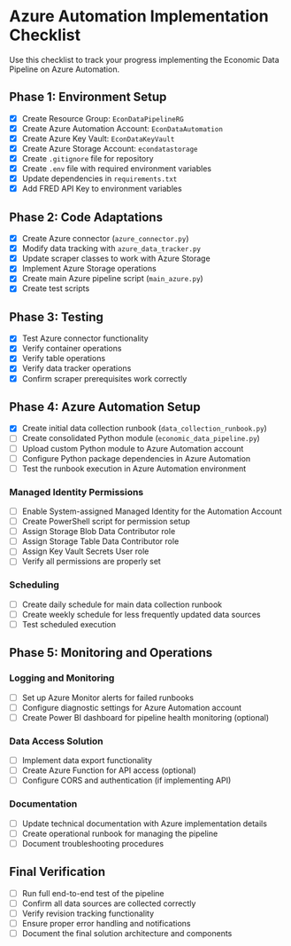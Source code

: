 # Azure Automation Implementation Checklist

Use this checklist to track your progress implementing the Economic Data Pipeline on Azure Automation.

## Phase 1: Environment Setup

- [x] Create Resource Group: `EconDataPipelineRG`
- [x] Create Azure Automation Account: `EconDataAutomation`
- [x] Create Azure Key Vault: `EconDataKeyVault`
- [x] Create Azure Storage Account: `econdatastorage`
- [x] Create `.gitignore` file for repository
- [x] Create `.env` file with required environment variables
- [x] Update dependencies in `requirements.txt`
- [x] Add FRED API Key to environment variables

## Phase 2: Code Adaptations

- [x] Create Azure connector (`azure_connector.py`)
- [x] Modify data tracking with `azure_data_tracker.py`
- [x] Update scraper classes to work with Azure Storage
- [x] Implement Azure Storage operations
- [x] Create main Azure pipeline script (`main_azure.py`)
- [x] Create test scripts

## Phase 3: Testing

- [x] Test Azure connector functionality
- [x] Verify container operations
- [x] Verify table operations
- [x] Verify data tracker operations
- [x] Confirm scraper prerequisites work correctly

## Phase 4: Azure Automation Setup

- [x] Create initial data collection runbook (`data_collection_runbook.py`)
- [ ] Create consolidated Python module (`economic_data_pipeline.py`)
- [ ] Upload custom Python module to Azure Automation account
- [ ] Configure Python package dependencies in Azure Automation
- [ ] Test the runbook execution in Azure Automation environment

### Managed Identity Permissions

- [ ] Enable System-assigned Managed Identity for the Automation Account
- [ ] Create PowerShell script for permission setup
- [ ] Assign Storage Blob Data Contributor role
- [ ] Assign Storage Table Data Contributor role
- [ ] Assign Key Vault Secrets User role
- [ ] Verify all permissions are properly set

### Scheduling

- [ ] Create daily schedule for main data collection runbook
- [ ] Create weekly schedule for less frequently updated data sources
- [ ] Test scheduled execution

## Phase 5: Monitoring and Operations

### Logging and Monitoring

- [ ] Set up Azure Monitor alerts for failed runbooks
- [ ] Configure diagnostic settings for Azure Automation account
- [ ] Create Power BI dashboard for pipeline health monitoring (optional)

### Data Access Solution

- [ ] Implement data export functionality
- [ ] Create Azure Function for API access (optional)
- [ ] Configure CORS and authentication (if implementing API)

### Documentation

- [ ] Update technical documentation with Azure implementation details
- [ ] Create operational runbook for managing the pipeline
- [ ] Document troubleshooting procedures

## Final Verification

- [ ] Run full end-to-end test of the pipeline
- [ ] Confirm all data sources are collected correctly
- [ ] Verify revision tracking functionality
- [ ] Ensure proper error handling and notifications
- [ ] Document the final solution architecture and components